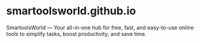 # smartoolsworld.github.io
SmartoolsWorld — Your all-in-one hub for free, fast, and easy-to-use online tools to simplify tasks, boost productivity, and save time.
